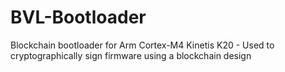 # BVL-Bootloader

Blockchain bootloader for Arm Cortex-M4 Kinetis K20 - Used to cryptographically sign firmware using a blockchain design
